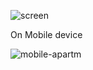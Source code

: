 
![screen](https://github.com/user-attachments/assets/6478d8b4-267a-4028-a93a-04133d8649d2)

On Mobile device

![mobile-apartm](https://github.com/user-attachments/assets/cab540ba-c474-481b-9d94-42ee02a189b5)
